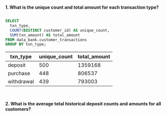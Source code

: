 **1. What is the unique count and total amount for each transaction type?**

```` sql

SELECT
  txn_type,
  COUNT(DISTINCT customer_id) AS unique_count,
  SUM(txn_amount) AS total_amount
FROM data_bank.customer_transactions
GROUP BY txn_type;

````

| txn_type   | unique_count | total_amount |
| ---------- | ------------ | ------------ |
| deposit    | 500          | 1359168      |
| purchase   | 448          | 806537       |
| withdrawal | 439          | 793003       |

<br/>

**2. What is the average total historical deposit counts and amounts for all customers?**
